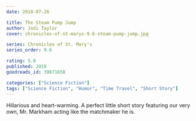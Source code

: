 ```yaml
---
date: 2018-07-26

title: The Steam Pump Jump
author: Jodi Taylor
cover: chronicles-of-st-marys-9.6-steam-pump-jump.jpg

series: Chronicles of St. Mary's
series_order: 9.6

rating: 5.0
published: 2018
goodreads_id: 39871658

categories: ["Science Fiction"]
tags: ["Science Fiction", "Humor", "Time Travel", "Short Story"]
---
```


Hillarious and heart-warming. A perfect little short story featuring our very own, Mr. Markham acting like the matchmaker he is.
